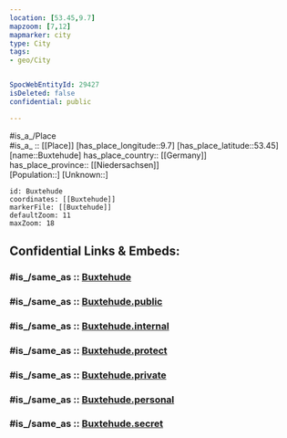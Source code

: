 ```yaml
---
location: [53.45,9.7] 
mapzoom: [7,12] 
mapmarker: city 
type: City
tags:
- geo/City


SpocWebEntityId: 29427
isDeleted: false
confidential: public

---
```

#is_a_/Place  
#is_a_ :: [[Place]] 
[has_place_longitude::9.7] 
[has_place_latitude::53.45] 
[name::Buxtehude] 
has_place_country:: [[Germany]]  
has_place_province:: [[Niedersachsen]]  
[Population::] 
[Unknown::] 


```leaflet
id: Buxtehude
coordinates: [[Buxtehude]] 
markerFile: [[Buxtehude]] 
defaultZoom: 11 
maxZoom: 18
```


## Confidential Links & Embeds: 

### #is_/same_as :: [Buxtehude](/_Standards/Earth/Continent/Europe/Europe~Central/Germany/Germany~West/Niedersachsen/counties~Niedersachsen/Stade/cities~Stade/Buxtehude.md) 

### #is_/same_as :: [Buxtehude.public](/_public/Earth/Continent/Europe/Europe~Central/Germany/Germany~West/Niedersachsen/counties~Niedersachsen/Stade/cities~Stade/Buxtehude.public.md) 

### #is_/same_as :: [Buxtehude.internal](/_internal/Earth/Continent/Europe/Europe~Central/Germany/Germany~West/Niedersachsen/counties~Niedersachsen/Stade/cities~Stade/Buxtehude.internal.md) 

### #is_/same_as :: [Buxtehude.protect](/_protect/Earth/Continent/Europe/Europe~Central/Germany/Germany~West/Niedersachsen/counties~Niedersachsen/Stade/cities~Stade/Buxtehude.protect.md) 

### #is_/same_as :: [Buxtehude.private](/_private/Earth/Continent/Europe/Europe~Central/Germany/Germany~West/Niedersachsen/counties~Niedersachsen/Stade/cities~Stade/Buxtehude.private.md) 

### #is_/same_as :: [Buxtehude.personal](/_personal/Earth/Continent/Europe/Europe~Central/Germany/Germany~West/Niedersachsen/counties~Niedersachsen/Stade/cities~Stade/Buxtehude.personal.md) 

### #is_/same_as :: [Buxtehude.secret](/_secret/Earth/Continent/Europe/Europe~Central/Germany/Germany~West/Niedersachsen/counties~Niedersachsen/Stade/cities~Stade/Buxtehude.secret.md)

